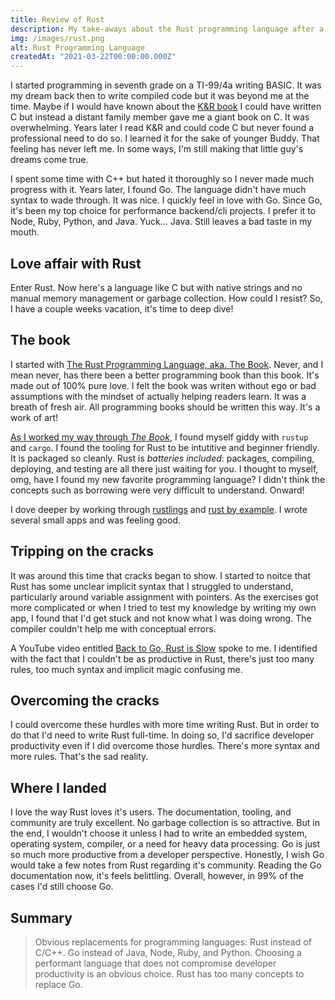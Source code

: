 ```yaml
---
title: Review of Rust
description: My take-aways about the Rust programming language after a dedicated week with Rust
img: /images/rust.png
alt: Rust Programming Language
createdAt: "2021-03-22T00:00:00.000Z"
---
```


I started programming in seventh grade on a TI-99/4a writing BASIC. It was my dream back then to write compiled code but it was beyond me at the time. Maybe if I would have known about the [K&R book](https://en.wikipedia.org/wiki/The_C_Programming_Language) I could have written C but instead a distant family member gave me a giant book on C. It was overwhelming. Years later I read K&R and could code C but never found a professional need to do so. I learned it for the sake of younger Buddy. That feeling has never left me. In some ways, I'm still making that little guy's dreams come true.

I spent some time with C++ but hated it thoroughly so I never made much progress with it. Years later, I found Go. The language didn't have much syntax to wade through. It was nice. I quickly feel in love with Go. Since Go, it's been my top choice for performance backend/cli projects. I prefer it to Node, Ruby, Python, and Java. Yuck... Java. Still leaves a bad taste in my mouth.

## Love affair with Rust

Enter Rust. Now here's a language like C but with native strings and no manual memory management or garbage collection. How could I resist? So, I have a couple weeks vacation, it's time to deep dive!

## The book

I started with [The Rust Programming Language, aka. The Book](https://doc.rust-lang.org/book/). Never, and I mean never, has there been a better programming book than this book. It's made out of 100% pure love. I felt the book was writen without ego or bad assumptions with the mindset of actually helping readers learn. It was a breath of fresh air. All programming books should be written this way. It's a work of art!

[As I worked my way through *The Book*](https://github.com/buwilliams/the-book), I found myself giddy with `rustup` and `cargo`. I found the tooling for Rust to be intutitive and beginner friendly. It is packaged so cleanly. Rust is *batteries included*: packages, compiling, deploying, and testing are all there just waiting for you. I thought to myself, omg, have I found my new favorite programming language? I didn't think the concepts such as borrowing were very difficult to understand. Onward!

I dove deeper by working through [rustlings](https://github.com/rust-lang/rustlings) and [rust by example](https://doc.rust-lang.org/rust-by-example/). I wrote several small apps and was feeling good.

## Tripping on the cracks

It was around this time that cracks began to show. I started to noitce that Rust has some unclear implicit syntax that I struggled to understand, particularly around variable assignment with pointers. As the exercises got more complicated or when I tried to test my knowledge by writing my own app, I found that I'd get stuck and not know what I was doing wrong. The compiler couldn't help me with conceptual errors.

A YouTube video entitled [Back to Go, Rust is Slow](https://www.youtube.com/watch?v=5cEunr8hPE0) spoke to me. I identified with the fact that I couldn't be as productive in Rust, there's just too many rules, too much syntax and implicit magic confusing me.

## Overcoming the cracks

I could overcome these hurdles with more time writing Rust. But in order to do that I'd need to write Rust full-time. In doing so, I'd sacrifice developer productivity even if I did overcome those hurdles. There's more syntax and more rules. That's the sad reality.

## Where I landed

I love the way Rust loves it's users. The documentation, tooling, and community are truly excellent. No garbage collection is so attractive. But in the end, I wouldn't choose it unless I had to write an embedded system, operating system, compiler, or a need for heavy data processing. Go is just so much more productive from a developer perspective. Honestly, I wish Go would take a few notes from Rust regarding it's community. Reading the Go documentation now, it's feels belittling. Overall, however, in 99% of the cases I'd still choose Go.

## Summary

> Obvious replacements for programming languages: Rust instead of C/C++. Go instead of Java, Node, Ruby, and Python. Choosing a performant language that does not compromise developer productivity is an obvious choice. Rust has too many concepts to replace Go.